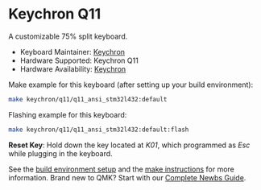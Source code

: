 # Keychron Q11

A customizable 75% split keyboard.

* Keyboard Maintainer: [Keychron](https://github.com/keychron)
* Hardware Supported: Keychron Q11
* Hardware Availability: [Keychron](https://www.keychron.com)

Make example for this keyboard (after setting up your build environment):

```bash
make keychron/q11/q11_ansi_stm32l432:default
```

Flashing example for this keyboard:

```bash
make keychron/q11/q11_ansi_stm32l432:default:flash
```

**Reset Key**: Hold down the key located at *K01*, which programmed as *Esc* while plugging in the keyboard.

See the [build environment setup](https://docs.qmk.fm/#/getting_started_build_tools) and the [make instructions](https://docs.qmk.fm/#/getting_started_make_guide) for more information. Brand new to QMK? Start with our [Complete Newbs Guide](https://docs.qmk.fm/#/newbs).
